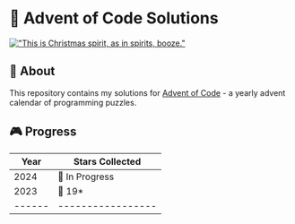 # 🎄 Advent of Code Solutions

[!["This is Christmas spirit, as in spirits, booze."](https://img.shields.io/badge/Watch%20Me%20Code-YouTube-red)](https://youtu.be/BfR-WjKFruA)


## 🚀 About

This repository contains my solutions for [Advent of Code](https://adventofcode.com/) - a yearly advent calendar of programming puzzles.

## 🎮 Progress

| Year | Stars Collected |
|------|-----------------|
| 2024 | 🌟 In Progress  |
| 2023 | 🌟 19*          |
|------|-----------------|
